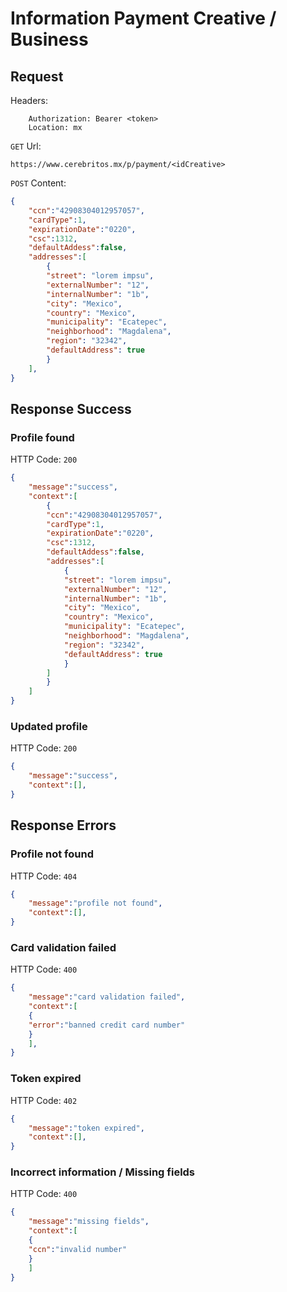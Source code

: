 # Information Payment Creative / Business

## Request

Headers:
```
	Authorization: Bearer <token>
	Location: mx
```

`GET` Url:
```url
https://www.cerebritos.mx/p/payment/<idCreative>
```

`POST` Content:
```json
{
	"ccn":"42908304012957057",
	"cardType":1,
	"expirationDate":"0220",
	"csc":1312,
	"defaultAddess":false,
	"addresses":[
		{
		"street": "lorem impsu",
		"externalNumber": "12",
		"internalNumber": "1b",
		"city": "Mexico",
		"country": "Mexico",
		"municipality": "Ecatepec",
		"neighborhood": "Magdalena",
		"region": "32342",
		"defaultAddress": true
		}
	],
}
```
## Response Success

### Profile found

HTTP Code: `200`

```json
{
	"message":"success",
	"context":[
		{
		"ccn":"42908304012957057",
		"cardType":1,
		"expirationDate":"0220",
		"csc":1312,
		"defaultAddess":false,
		"addresses":[
			{
			"street": "lorem impsu",
			"externalNumber": "12",
			"internalNumber": "1b",
			"city": "Mexico",
			"country": "Mexico",
			"municipality": "Ecatepec",
			"neighborhood": "Magdalena",
			"region": "32342",
			"defaultAddress": true
			}
		]
		}
	]
}
```

### Updated profile

HTTP Code: `200`

```json
{
	"message":"success",
	"context":[],
}
```

## Response Errors

### Profile not found

HTTP Code: `404`

```json
{
	"message":"profile not found",
	"context":[],
}
```

### Card validation failed

HTTP Code: `400`

```json
{
	"message":"card validation failed",
	"context":[
	{
	"error":"banned credit card number"
	}
	],
}
```

### Token expired

HTTP Code: `402`

```json
{
	"message":"token expired",
	"context":[],
}
```

### Incorrect information / Missing fields

HTTP Code: `400`

```json
{
	"message":"missing fields",
	"context":[
	{
	"ccn":"invalid number"
	}
	]
}
```